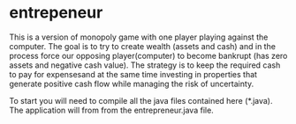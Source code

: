 # entrepeneur

This is a version of monopoly game with one player playing against the computer. The goal is to try to create wealth (assets and cash) and in the process force our opposing player(computer) to become bankrupt (has zero assets and negative cash value). The strategy is to keep the required cash to pay for expensesand at the same time investing in properties that generate positive cash flow while managing the risk of uncertainty.

To start you will need to compile all the java files contained here (*.java). The application will from from the entrepreneur.java file. 
